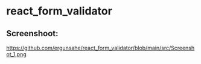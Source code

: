 # react_form_validator
## Screenshoot:
  https://github.com/ergunsahe/react_form_validator/blob/main/src/Screenshot_1.png
